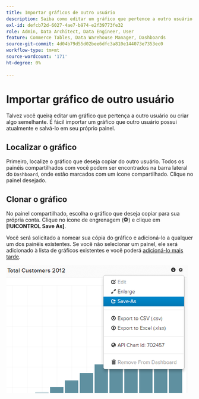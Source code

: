 ```yaml
---
title: Importar gráficos de outro usuário
description: Saiba como editar um gráfico que pertence a outro usuário ou criar algo semelhante.
exl-id: defcb72d-6027-4ae7-b974-e2f39773fe32
role: Admin, Data Architect, Data Engineer, User
feature: Commerce Tables, Data Warehouse Manager, Dashboards
source-git-commit: 4d04b79d55d02bee6dfc3a810e144073e7353ec0
workflow-type: tm+mt
source-wordcount: '171'
ht-degree: 0%

---
```


# Importar gráfico de outro usuário

Talvez você queira editar um gráfico que pertença a outro usuário ou criar algo semelhante. É fácil importar um gráfico que outro usuário possui atualmente e salvá-lo em seu próprio painel.

## Localizar o gráfico

Primeiro, localize o gráfico que deseja copiar do outro usuário. Todos os painéis compartilhados com você podem ser encontrados na barra lateral do `Dashboard`, onde estão marcados com um ícone compartilhado. Clique no painel desejado.

## Clonar o gráfico

No painel compartilhado, escolha o gráfico que deseja copiar para sua própria conta. Clique no ícone de engrenagem (![Ícone de engrenagem](../../assets/gear-icon.png)) e clique em **[!UICONTROL Save As]**.

Você será solicitado a nomear sua cópia do gráfico e adicioná-lo a qualquer um dos painéis existentes. Se você não selecionar um painel, ele será adicionado à lista de gráficos existentes e você poderá [adicioná-lo mais tarde](../../data-user/dashboards/add-charts-dashboard.md).

![total de clientes](../../assets/total-customers.png)
